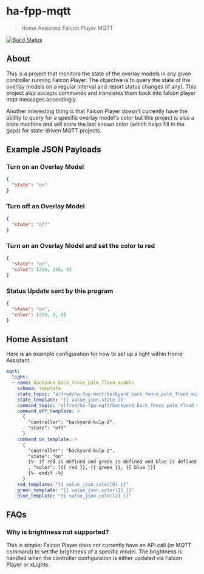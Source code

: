 # ha-fpp-mqtt

> Home Assistant Falcon Player MQTT

[![Build Status](https://ci.r1p.io/api/badges/alfred/ha-fpp-mqtt/status.svg)](https://ci.r1p.io/alfred/ha-fpp-mqtt)

## About

This is a project that monitors the state of the overlay models in any given controller running Falcon Player. The objective is to query the state of the overlay models on a regular interval and report status changes (if any). This project also accepts commands and translates them back into falcon player mqtt messages accordingly.

Another interesting thing is that Falcon Player doesn't currently have the ability to query for a specific overlay model's color but this project is also a state machine and will store the last known color (which helps fill in the gaps) for state-driven MQTT projects.

## Example JSON Payloads

### Turn on an Overlay Model

```json
{
  "state": "on"
}
```

### Turn off an Overlay Model

```json
{
  "state": "off"
}
```

### Turn on an Overlay Model and set the color to red

```json
{
  "state": "on",
  "color": [255, 255, 0]
}
```

### Status Update sent by this program

```json
{
  "state": "on",
  "color": [255, 0, 0]
}
```

## Home Assistant

Here is an example configuration for how to set up a light within Home Assistant.

```yaml
mqtt:
  light:
  - name: backyard_back_fence_palm_flood_middle
    schema: template
    state_topic: "alfred/ha-fpp-mqtt/backyard_back_fence_palm_flood_middle/status"
    state_template: "{{ value_json.state }}"
    command_topic: "alfred/ha-fpp-mqtt/backyard_back_fence_palm_flood_middle/set"
    command_off_template: >
      {
        "controller": "backyard-kulp-2",
        "state": "off"
      }
    command_on_template: >
      {
        "controller": "backyard-kulp-2",
        "state": "on"
        {%- if red is defined and green is defined and blue is defined -%}
        , "color": [{{ red }}, {{ green }}, {{ blue }}]
        {%- endif -%}
      }
    red_template: "{{ value_json.color[0] }}"
    green_template: "{{ value_json.color[1] }}"
    blue_template: "{{ value_json.color[2] }}"
```

## FAQs

### Why is brightness not supported?

This is simple: Falcon Player does not currently have an API call (or MQTT command) to set the brightness of a specific model. The brightness is handled when the controller configuration is either updated via Falcon Player or xLights.
